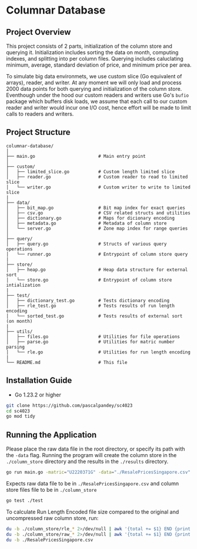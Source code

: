# Columnar Database

## Project Overview

This project consists of 2 parts, initialization of the column store and querying it. Initialization includes sorting the data on month, computing indexes, and splitting into per column files. Querying includes caluclating minimum, average, standard deviation of price, and minimum price per area.

To simulate big data environmets, we use custom slice (Go equivalent of arrays), reader, and writer. At any moment we will only load and process 2000 data points for both querying and initialization of the column store. Eventhough under the hood our custom readers and writers use Go's `bufio` package which buffers disk loads, we assume that each call to our custom reader and writer would incur one I/O cost, hence effort will be made to limit calls to readers and writers.

## Project Structure

```
columnar-database/
│
├── main.go                        # Main entry point
│
├── custom/
│   ├── limited_slice.go           # Custom length limited slice
│   ├── reader.go                  # Custom reader to read to limited slice
│   └── writer.go                  # Custom writer to write to limited slice
|
├── data/
│   ├── bit_map.go                 # Bit map index for exact queries
│   ├── csv.go                     # CSV related structs and utilities
│   ├── dictionary.go              # Maps for dicionary encoding
│   ├── metadata.go                # Metadata of column store
│   └── server.go                  # Zone map index for range queries
│
├── query/
│   ├── query.go                   # Structs of various query operations
│   └── runner.go                  # Entrypoint of column store query
|
├── store/
│   ├── heap.go                    # Heap data structure for external sort
│   └── store.go                   # Entrypoint of column store intialization
|
├── test/
│   ├── dictionary_test.go         # Tests dictionary encoding
│   ├── rle_test.go                # Tests results of run length encoding
│   └── sorted_test.go             # Tests results of external sort (on month)
|
├── utils/
│   ├── files.go                   # Utilities for file operations
│   ├── parse.go                   # Utilities for matric number parsing
│   └── rle.go                     # Utilities for run length encoding
|
└── README.md                      # This file
```

## Installation Guide

- Go 1.23.2 or higher

```bash
git clone https://github.com/pascalpandey/sc4023
cd sc4023
go mod tidy
```

## Running the Application

Please place the raw data file in the root directory, or specify its path with the `-data` flag. Running the program will create the column store in the `./column_store` directory and the results in the `./results` directory.

```bash
go run main.go -matric="U2220371G" -data="./ResalePricesSingapore.csv"
```

Expects raw data file to be in `./ResalePricesSingapore.csv` and column store files file to be in `./column_store`

```bash
go test ./test
```

To calculate Run Length Encoded file size compared to the original and uncompressed raw column store, run:

```bash
du -b ./column_store/rle_* 2>/dev/null | awk '{total += $1} END {print total}'
du -b ./column_store/raw_* 2>/dev/null | awk '{total += $1} END {print total}'
du -b ./ResalePricesSingapore.csv
```
